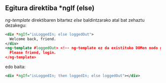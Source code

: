 ## Egitura direktiba *ngIf (else)

_ng-template_ direktibaren bitartez *else* baldintzarako atal bat zehaztu dezakegu:

```xml
<div *ngIf="isLoggedIn; else loggedOut">
  Welcome back, friend.
</div>
<ng-template #loggedOut> <!-- ng-template ez da existituko DOMen nodo gisa -->
  Please friend, login.
</ng-template>
```

edo baita:
```xml
<div *ngIf="isLoggedIn; then loggedIn; else loggedOut"></div>
```

